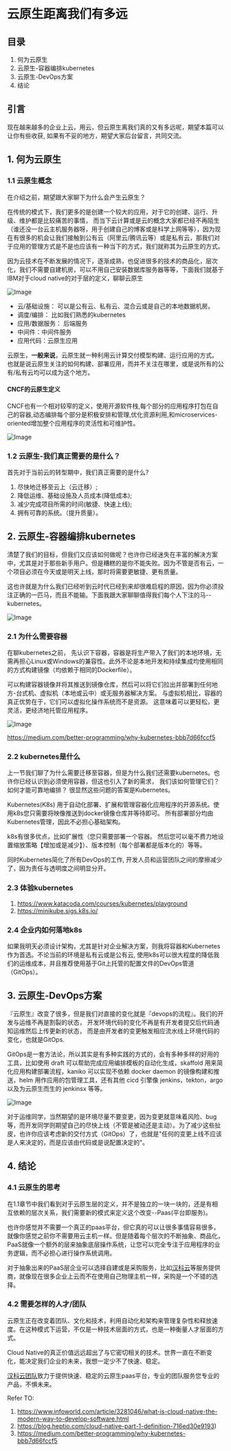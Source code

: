 # 云原生距离我们有多远


## 目录
1. 何为云原生
2. 云原生-容器编排kubernetes
3. 云原生-DevOps方案
4. 结论


## 引言
现在越来越多的企业上云，用云，但云原生离我们真的又有多远呢，期望本篇可以让你有些收获, 如果有不妥的地方，期望大家后台留言，共同交流。


## 1. 何为云原生
### 1.1 云原生概念

在介绍之前，期望跟大家聊下为什么会产生云原生？

在传统的模式下，我们更多的是创建一个较大的应用，对于它的创建、运行、升级、维护都是比较痛苦的事情，
而当下云计算或是云的概念大家都已经不再陌生（谁还没一台云主机服务器呀，用于创建自己的博客或是科学上网等等），因为现在有很多的机会让我们接触到公有云（阿里云/腾讯云等）或是私有云，那我们对于应用的管理方式是不是也应该有一种当下的方式，我们就称其为云原生的方式。

因为云技术在不断发展的情况下，逐渐成熟，也促进很多的技术的商品化，层次化，我们不需要自建机房，可以不用自己安装数据库服务器等等，下面我们就基于IBM对于cloud native的对于层的定义，聊聊云原生

![Image](images/cloud-native02.jpg)

* 云/基础设施： 可以是公有云、私有云、混合云或是自己的本地数据机房。
* 调度/编排： 比如我们熟悉的kubernetes
* 应用/数据服务： 后端服务
* 中间件：中间件服务
* 应用代码：云原生应用 


云原生，__一般来说__，云原生就一种利用云计算交付模型构建、运行应用的方式。 也就是说云原生关注的如何构建、部署应用，而并不关注在哪里，或是说所有的公有/私有云均可以成为这个地方。


#### CNCF的云原生定义
CNCF也有一个相对较窄的定义，使用开源软件栈,每个部分的应用程序打包在自己的容器,动态编排每个部分是积极安排和管理,优化资源利用,和microservices-oriented增加整个应用程序的灵活性和可维护性。

![Image](images/cloud-native01.png)

<!-- ### 1.2 价值
1. 创新（速度、扩展性、效率、容量、标准化）
2. 业务敏捷性（持续交付、敏捷开发等）
3. 促进技术产品商品化 -->


### 1.2 云原生-我们真正需要的是什么？

首先对于当前云的转型期中，我们真正需要的是什么?
1. 尽快地迁移至云上（云迁移）;
2. 降低运维、基础设施及人员成本(降低成本);
3. 减少完成项目所需的时间(敏捷、快速上线);
4. 拥有可靠的系统。（提升质量）。

## 2. 云原生-容器编排kubernetes

清楚了我们的目标，但我们又应该如何做呢？也许你已经迷失在丰富的解决方案中，尤其是对于那些新手用户。但是糟糕的是你不能失败。因为不管是否有云，一个项目必须在今天或是明天上线，那时将需要更敏捷、更有质量。

这也许就是为什么我们已经听到云时代已经到来却很难启程的原因，因为你必须投注正确的一匹马，而且不能输。下面我跟大家聊聊值得我们每个人下注的马--kubernetes。

![Image](images/cloud-native03.png)

### 2.1 为什么需要容器
在聊kubernetes之前， 先认识下容器，容器是将生产带入了我们的本地环境，无需再担心Linux或Windows的兼容性。此外不论是本地开发和持续集成均使用相同的方式构建镜像（均依赖于相同的Dockerfile）。

可以构建容器镜像并将其推送到镜像仓库，然后可以将它们拉出并部署到任何地方-台式机、虚拟机（本地或云中）或无服务器解决方案。 与虚拟机相比，容器的真正优势在于，它们可以虚拟化操作系统而不是资源。 这意味着可以更轻松，更灵活，更经济地托管应用程序。

![Image](images/cloud-native06.jpeg)

https://medium.com/better-programming/why-kubernetes-bbb7d66fccf5


<!-- Docker是一个用于开发，交付和运行应用程序的开放平台。 Docker使您能够将应用程序与基础架构分开，从而可以快速交付软件。 借助Docker，您可以以与管理应用程序相同的方式来管理基础架构。 通过利用Docker的快速交付，测试和部署代码的方法，您可以大大减少编写代码和在生产环境中运行代码之间的延迟。 -->


### 2.2 kubernetes是什么

上一节我们聊了为什么需要迁移至容器，但是为什么我们还需要kubernetes。也许你已经认识到必须使用容器，但这也引入了新的需求， 我们该如何管理它们？如何才能可靠地编排？ 很显然这些问题的答案是Kubernetes。

Kubernetes(K8s) 用于自动化部署、扩展和管理容器化应用程序的开源系统。使用k8s您只需要将映像推送到docker镜像仓库并等待即可。 所有部署部分均由Kubernetes管理，因此不必担心基础架构。

k8s有很多优点，比如扩展性（您只需要部署一个容器。 然后您可以毫不费力地设置缩放策略【增加或是减少】）、版本控制（每个部署都是版本化的）等等。 
<!-- ![Image](images/cloud-native07.png) -->
同时Kubernetes简化了所有DevOps的工作, 开发人员和运营团队之间的摩擦减少了，因为责任与透明度之间明显分开。

### 2.3 体验kubernetes 
1. https://www.katacoda.com/courses/kubernetes/playground
2. https://minikube.sigs.k8s.io/


### 2.4 企业内如何落地k8s

如果我明天必须设计架构，尤其是针对企业解决方案，则我将容器和Kubernetes作为首选。不论当前的环境是私有云或是公有云, 使用k8s可以很大程度的降低我们的运维成本，并且推荐使用基于Git上托管的配置文件的DevOps管道（GitOps）。 


## 3. 云原生-DevOps方案

『云原生』改变了很多，但是我们对直接的变化就是『devops的流程』。我们的开发与运维不再是割裂的状态， 开发环境代码的变化不再是有开发者提交后代码通知运维然后上传更新的状态， 而是由开发者的变更触发相应流水线上环境代码的变化，也就是GitOps.

GitOps是一套方法论，所以其实是有多种实践的方式的，会有多种多样的好用的工具，比如使用 draft 可以帮助完成应用编排模板的自动化生成，skaffold 用来简化应用构建部署流程，kaniko 可以实现不依赖 docker daemon 的镜像构建和推送，helm 用作应用的包管理工具，还有其他 cicd 引擎像 jenkins，tekton，argo 以及为云原生而生的 jenkinsx 等等。

![Image](images/cloud-native08.png)

对于运维同学，当然期望的是环境尽量不要变更，因为变更就意味着风险、bug等，而开发同学则期望自己的尽快上线（不管是被动还是主动）。为了减少这些扯皮，也许你应该考虑新的交付方式（GitOps）了，也就是"任何的变更上线不应该是人来决定的，而是应该由代码或是说配置决定的"。 


## 4. 结论
### 4.1 云原生的思考
在1.1章节中我们看到对于云原生层的定义，并不是独立的一块一块的，还是有相互依赖的层次关系，我们需要新的模式来定义这个改变--Paas(平台即服务)。

也许你感觉并不需要一个真正的paas平台，但它真的可以让很多事情容易很多，就像你感觉之前你不需要用云主机一样。但是随着每个层次的不断抽象、商品化，PaaS就像一个额外的层来抽象底层操作系统，让您可以完全专注于应用程序的业务逻辑，而不必担心进行操作系统调用。

对于抽象出来的PaaS层企业可以选择自建或是采购服务，比如[汉科云](https://www.hankercloud.com)等服务提供商，就像现在很多企业上云而不在使用自己物理主机一样，采购是一个不错的选择。

### 4.2 需要怎样的人才/团队

云原生正在改变着团队、文化和技术，利用自动化和架构来管理复杂性和释放速度。在这种模式下运营，不仅是一种技术层面的方式，也是一种衡量人才层面的方式。

Cloud Native的真正价值远远超出了与它密切相关的技术。世界一直在不断变化，能决定我们企业的未来，我想一定少不了快速、稳定。

[汉科云团队](https://www.hankercloud.com)致力于提供快速、稳定的云原生paas平台，专业的团队服务您专业的产品，不惧未来。


Refer TO: 
1. https://www.infoworld.com/article/3281046/what-is-cloud-native-the-modern-way-to-develop-software.html
2. https://blog.heptio.com/cloud-native-part-1-definition-716ed30e9193)
3. https://medium.com/better-programming/why-kubernetes-bbb7d66fccf5



